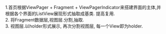 1.首页根据ViewPager + Fragment + ViewPagerIndicator来搭建界面的主体,并根据各个界面的ListView展现形式抽取成基类. 提高复用.  
2. 将Fragment数据层,视图层.分割,抽取.  
3. 视图层.以holder形式展示, 再次分割视图层, 每一个View即为holder.  

